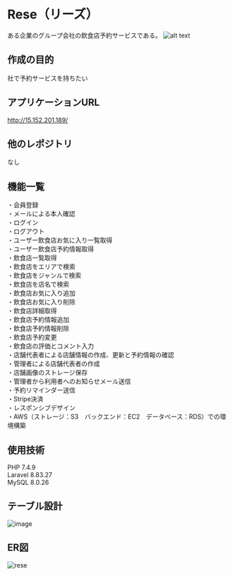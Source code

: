 # Rese（リーズ）
ある企業のグループ会社の飲食店予約サービスである。
![alt text](<トップ画面(614).png>)

## 作成の目的
社で予約サービスを持ちたい

## アプリケーションURL
http://15.152.201.189/

## 他のレポジトリ
なし

## 機能一覧
・会員登録<BR>
・メールによる本人確認<BR>
・ログイン<BR>
・ログアウト<BR>
・ユーザー飲食店お気に入り一覧取得<BR>
・ユーザー飲食店予約情報取得<BR>
・飲食店一覧取得<BR>
・飲食店をエリアで検索<BR>
・飲食店をジャンルで検索<BR>
・飲食店を店名で検索<BR>
・飲食店お気に入り追加<BR>
・飲食店お気に入り削除<BR>
・飲食店詳細取得<BR>
・飲食店予約情報追加<BR>
・飲食店予約情報削除<BR>
・飲食店予約変更<BR>
・飲食店の評価とコメント入力<BR>
・店舗代表者による店舗情報の作成、更新と予約情報の確認<BR>
・管理者による店舗代表者の作成<BR>
・店舗画像のストレージ保存<BR>
・管理者から利用者へのお知らせメール送信<BR>
・予約リマインダー送信<BR>
・Stripe決済<BR>
・レスポンシブデザイン<BR>
・AWS（ストレージ：S3　バックエンド：EC2　データベース：RDS）での環境構築<BR>

## 使用技術
PHP  7.4.9<BR>
Laravel  8.83.27<BR>
MySQL 8.0.26<BR>

## テーブル設計
![image](https://github.com/takeda-shigeki/rese/assets/132808377/8d3a3e52-e7d1-4c43-9658-70b8d9cfa298)

## ER図
![rese](https://github.com/takeda-shigeki/rese/assets/132808377/c44cbc21-b3ed-4d68-b48e-6e0618b7e6c4)


